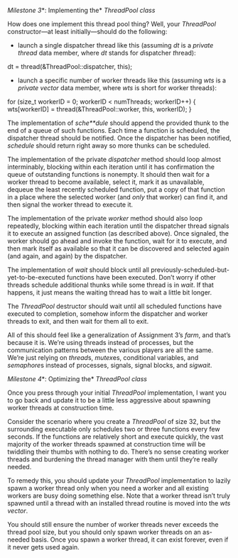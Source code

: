 *Milestone 3**: Implementing the* *ThreadPool* *class*

How does one implement this thread pool thing?  Well, your *ThreadPool* constructor—at least initially—should do the following:

* launch a single dispatcher thread like this (assuming *dt* is a *private* *thread* data member, where *dt* stands for *d*ispatcher *t*hread):

dt = thread(&ThreadPool::dispatcher, this);

* launch a specific number of worker threads like this (assuming *wts* is a *private* *vector<thread>* data member, where *wts* is short for *w*orker thread*s*):

for (size_t workerID = 0; workerID < numThreads; workerID++) {
   wts[workerID] = thread(&ThreadPool::worker, this, workerID);
}

The implementation of *sche**dule* should append the provided thunk to the end of a queue of such functions.  Each time a function is scheduled, the dispatcher thread should be notified.  Once the dispatcher has been notified, *schedule* should return right away so more thunks can be scheduled.

The implementation of the private *dispatcher* method should loop almost interminably, blocking within each iteration until it has confirmation the queue of outstanding functions is nonempty.  It should then wait for a worker thread to become available, select it, mark it as unavailable, dequeue the least recently scheduled function, put a copy of that function in a place where the selected worker (and *only* that worker) can find it, and then signal the worker thread to execute it.

The implementation of the private *worker* method should also loop repeatedly, blocking within each iteration until the dispatcher thread signals it to execute an assigned function (as described above).  Once signaled, the worker should go ahead and invoke the function, wait for it to execute, and then mark itself as available so that it can be discovered and selected again (and again, and again) by the dispatcher.

The implementation of *wait* should block until all previously-scheduled-but-yet-to-be-executed functions have been executed.  Don’t worry if other threads schedule additional thunks while some thread is in *wait*.  If that happens, it just means the waiting thread has to wait a little bit longer.  

The *ThreadPool* destructor should wait until all scheduled functions have executed to completion, somehow inform the dispatcher and worker threads to exit, and then wait for them all to exit.

All of this should feel like a generalization of Assignment 3’s *farm*, and that’s because it is. We’re using threads instead of processes, but the communication patterns between the various players are all the same.  We’re just relying on *thread*s, *mutex*es, conditional variables, and *semaphore*s instead of processes, signals, signal blocks, and *sigwait*.   


*Milestone 4**: Optimizing the* *ThreadPool* *class*

Once you press through your initial *ThreadPool* implementation, I want you to go back and update it to be a little less aggressive about spawning worker threads at construction time.

Consider the scenario where you create a *ThreadPool* of size 32, but the surrounding executable only schedules two or three functions every few seconds.  If the functions are relatively short and execute quickly, the vast majority of the worker threads spawned at construction time will be twiddling their thumbs with nothing to do.  There’s no sense creating worker threads and burdening the thread manager with them until they’re really needed.

To remedy this, you should update your *ThreadPool* implementation to lazily spawn a worker thread only when you need a worker and all existing workers are busy doing something else. Note that a worker thread isn’t truly spawned until a thread with an installed thread routine is moved into the *wts* *vector*.

You should still ensure the number of worker threads never exceeds the thread pool size, but you should only spawn worker threads on an as-needed basis. Once you spawn a worker thread, it can exist forever, even if it never gets used again.
